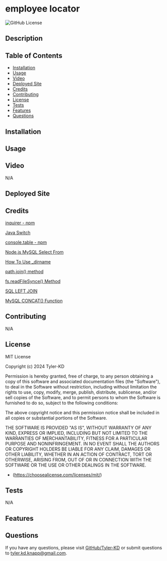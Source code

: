 # employee locator

![GitHub License](https://img.shields.io/badge/license-MIT-default.svg)

## Description



## Table of Contents

* [Installation](#installation)
* [Usage](#usage)
* [Video](#video)
* [Deployed Site](#deployed-site)
* [Credits](#credits)
* [Contributing](#contributing)
* [License](#license)
* [Tests](#tests)
* [Features](#features)
* [Questions](#questions)

## Installation



## Usage



## Video

N/A

## Deployed Site



## Credits

[inquirer - npm](https://www.npmjs.com/package/inquirer)

[Java Switch](https://www.w3schools.com/java/java_switch.asp)

[console.table - npm](https://www.npmjs.com/package/console.table)

[Node.js MySQL Select From](https://www.w3schools.com/nodejs/nodejs_mysql_select.asp)

[How To Use _dirname](https://www.digitalocean.com/community/tutorials/nodejs-how-to-use__dirname)

[path.join() method](https://www.geeksforgeeks.org/node-js-path-join-method/)

[fs.readFileSynce() Method](https://www.geeksforgeeks.org/node-js-fs-readfilesync-method/)

[SQL LEFT JOIN](https://www.w3schools.com/sql/sql_join_left.asp)

[MySQL CONCAT() Function](https://www.w3schools.com/sql/func_mysql_concat.asp)

[]()



## Contributing

N/A

## License

MIT License

Copyright (c) 2024 Tyler-KD

Permission is hereby granted, free of charge, to any person obtaining a copy
of this software and associated documentation files (the "Software"), to deal
in the Software without restriction, including without limitation the rights
to use, copy, modify, merge, publish, distribute, sublicense, and/or sell
copies of the Software, and to permit persons to whom the Software is
furnished to do so, subject to the following conditions:

The above copyright notice and this permission notice shall be included in all
copies or substantial portions of the Software.

THE SOFTWARE IS PROVIDED "AS IS", WITHOUT WARRANTY OF ANY KIND, EXPRESS OR
IMPLIED, INCLUDING BUT NOT LIMITED TO THE WARRANTIES OF MERCHANTABILITY,
FITNESS FOR A PARTICULAR PURPOSE AND NONINFRINGEMENT. IN NO EVENT SHALL THE
AUTHORS OR COPYRIGHT HOLDERS BE LIABLE FOR ANY CLAIM, DAMAGES OR OTHER
LIABILITY, WHETHER IN AN ACTION OF CONTRACT, TORT OR OTHERWISE, ARISING FROM,
OUT OF OR IN CONNECTION WITH THE SOFTWARE OR THE USE OR OTHER DEALINGS IN THE
SOFTWARE.

* (https://choosealicense.com/licenses/mit/)

## Tests

N/A

## Features



## Questions

If you have any questions, please visit [GitHub/Tyler-KD](https://github.com/Tyler-KD) or submit questions to tyler.kd.knapp@gmail.com.